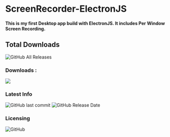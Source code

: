 # ScreenRecorder-ElectronJS
#### This is my first Desktop app build with ElectronJS. It includes Per Window Screen Recording.

## Total Downloads
![GitHub All Releases](https://img.shields.io/github/downloads/AmitDeka/ScreenRecorder-ElectronJS/total?color=green)

### Downloads : 


[![](https://img.shields.io/github/v/release/AmitDeka/ScreenRecorder-ElectronJS?color=Green&label=Release%20For%20Windows)](https://github.com/AmitDeka/ScreenRecorder-ElectronJS/releases/download/v1.0.0/Screen.Recorder-1.0.0.Setup.exe)


### Latest Info

![GitHub last commit](https://img.shields.io/github/last-commit/AmitDeka/ScreenRecorder-ElectronJS)
![GitHub Release Date](https://img.shields.io/github/release-date/AmitDeka/ScreenRecorder-ElectronJS)


### Licensing
![GitHub](https://img.shields.io/github/license/AmitDeka/ScreenRecorder-ElectronJS)
